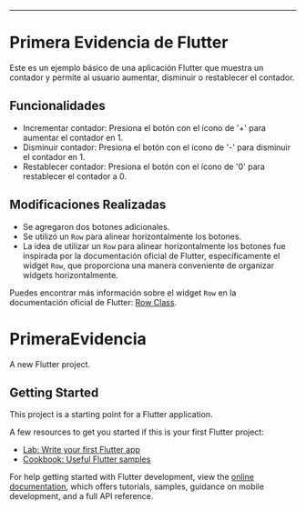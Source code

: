 ---

# Primera Evidencia de Flutter

Este es un ejemplo básico de una aplicación Flutter que muestra un contador y permite al usuario aumentar, disminuir o restablecer el contador.

## Funcionalidades

- Incrementar contador: Presiona el botón con el ícono de '+' para aumentar el contador en 1.
- Disminuir contador: Presiona el botón con el ícono de '-' para disminuir el contador en 1.
- Restablecer contador: Presiona el botón con el ícono de '0' para restablecer el contador a 0.

## Modificaciones Realizadas

- Se agregaron dos botones adicionales.
- Se utilizó un `Row` para alinear horizontalmente los botones.
- La idea de utilizar un `Row` para alinear horizontalmente los botones fue inspirada por la documentación oficial de Flutter, específicamente el widget `Row`, que proporciona una manera conveniente de organizar widgets horizontalmente.

Puedes encontrar más información sobre el widget `Row` en la documentación oficial de Flutter: [Row Class](https://api.flutter.dev/flutter/widgets/Row-class.html).


# PrimeraEvidencia

A new Flutter project.

## Getting Started

This project is a starting point for a Flutter application.

A few resources to get you started if this is your first Flutter project:

- [Lab: Write your first Flutter app](https://docs.flutter.dev/get-started/codelab)
- [Cookbook: Useful Flutter samples](https://docs.flutter.dev/cookbook)

For help getting started with Flutter development, view the
[online documentation](https://docs.flutter.dev/), which offers tutorials,
samples, guidance on mobile development, and a full API reference.
